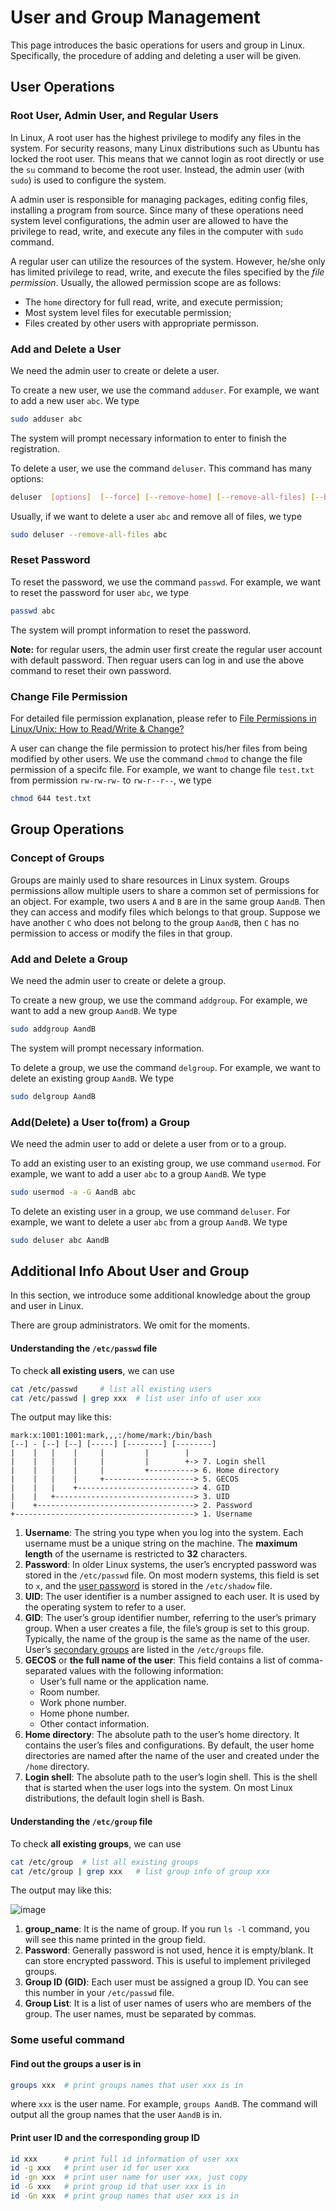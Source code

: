# User and Group Management 

This page introduces the basic operations for users and group in Linux. Specifically, the procedure of adding and deleting a user will be given. 



## User Operations

###  Root User, Admin User, and Regular Users

In Linux, A root user has the highest privilege to modify any files in the system. For security reasons, many Linux distributions such as Ubuntu has locked the root user. This means that we cannot login as root directly or use the `su` command to become the root user. Instead, the admin user (with `sudo`) is used to configure the system.

A admin user is responsible for managing packages, editing config files, installing a program from source. Since many of these operations need system level configurations, the admin user are allowed to have the privilege to read, write, and execute any files in the computer with `sudo` command.

A regular user can utilize the resources of the system. However, he/she only has limited privilege to read, write, and execute the files specified by the *file permission*. Usually, the allowed permission scope are as follows:

- The `home` directory for full read, write, and execute permission;
- Most system level files for executable permission;
- Files created by other users with appropriate permisson.



### Add and Delete a User

We need the admin user to create or delete a user. 

To create a new user, we use the command `adduser`. For example, we want to add a new user `abc`. We type

```bash
sudo adduser abc
```

The system will prompt necessary information to enter to finish the registration.

To delete a user, we use the command `deluser`. This command has many options:

```bash
deluser  [options]  [--force] [--remove-home] [--remove-all-files] [--backup] [--backup-to DIR] user
```

 Usually, if we want to delete a user `abc` and remove all of files, we type

```bash
sudo deluser --remove-all-files abc
```



### Reset Password

To reset the password, we use the command `passwd`. For example, we want to reset the password for user `abc`, we type

```bash
passwd abc
```

The system will prompt information to reset the password.

**Note:** for regular users, the admin user first create the regular user account with default password. Then reguar users can log in and use the above command to reset their own password.



### Change File Permission

For detailed file permission explanation, please refer to [File Permissions in Linux/Unix: How to Read/Write & Change?](https://www.guru99.com/file-permissions.html)

A user can change the file permission to protect his/her files from being modified by other users. We use the command `chmod` to change the file permission of a specifc file. For example, we want to change file `test.txt` from permission `rw-rw-rw-` to `rw-r--r--`, we type

```bash
chmod 644 test.txt
```



## Group Operations

### Concept of Groups

Groups are mainly used to share resources in Linux system. Groups permissions allow multiple users to share a common set of permissions for an object. For example, two users `A` and `B` are in the same group `AandB`. Then they can access and modify files which belongs to that group. Suppose we have another `C` who does not belong to the group `AandB`, then `C` has no permission to access or modify the files in that group.



### Add and Delete a Group 

We need the admin user to create or delete a group. 

To create a new group, we use the command `addgroup`. For example, we want to add a new group `AandB`. We type

```bash
sudo addgroup AandB
```

The system will prompt necessary information.

To delete a group, we use the command `delgroup`. For example, we want to delete an existing group `AandB`. We type

```bash
sudo delgroup AandB
```



### Add(Delete) a User to(from) a Group

We need the admin user to add or delete a user from or to a group. 

To add an existing user to an existing group, we use command `usermod`. For example, we want to add a user `abc` to a group `AandB`. We type

```bash
sudo usermod -a -G AandB abc
```

 To delete an existing user in a group, we use command `deluser`. For example, we want to delete a user `abc` from a group `AandB`. We type

```bash
sudo deluser abc AandB
```



## Additional Info About User and Group

In this section, we introduce some additional knowledge about the group and user in Linux.

There are group administrators. We omit for the moments.

#### Understanding the `/etc/passwd` file

To check **all existing users**, we can use

```bash
cat /etc/passwd		# list all existing users
cat /etc/passwd | grep xxx 	# list user info of user xxx
```

The output may like this:

```
mark:x:1001:1001:mark,,,:/home/mark:/bin/bash
[--] - [--] [--] [-----] [--------] [--------]
|    |   |    |     |         |        |
|    |   |    |     |         |        +-> 7. Login shell
|    |   |    |     |         +----------> 6. Home directory
|    |   |    |     +--------------------> 5. GECOS
|    |   |    +--------------------------> 4. GID
|    |   +-------------------------------> 3. UID
|    +-----------------------------------> 2. Password
+----------------------------------------> 1. Username
```

1. **Username**: The string you type when you log into the system. Each username must be a unique string on the machine. The **maximum length** of the username is restricted to **32** characters.
2. **Password**: In older Linux systems, the user’s encrypted password was stored in the `/etc/passwd` file. On most modern systems, this field is set to `x`, and the [user password](https://linuxize.com/post/how-to-change-user-password-in-linux/) is stored in the `/etc/shadow` file.
3. **UID**: The user identifier is a number assigned to each user. It is used by the operating system to refer to a user.
4. **GID**: The user’s group identifier number, referring to the user’s primary group. When a user creates a file, the file’s group is set to this group. Typically, the name of the group is the same as the name of the user. User’s [secondary groups](https://linuxize.com/post/how-to-add-user-to-group-in-linux/) are listed in the `/etc/groups` file.
5. **GECOS** or **the full name of the user**: This field contains a list of comma-separated values with the following information:
   - User’s full name or the application name.
   - Room number.
   - Work phone number.
   - Home phone number.
   - Other contact information.
6. **Home directory**: The absolute path to the user’s home directory. It contains the user’s files and configurations. By default, the user home directories are named after the name of the user and created under the `/home` directory.
7. **Login shell**: The absolute path to the user’s login shell. This is the shell that is started when the user logs into the system. On most Linux distributions, the default login shell is Bash.



#### Understanding the `/etc/group` file

To check **all existing groups**, we can use 

```bash
cat /etc/group	# list all existing groups
cat /etc/group | grep xxx 	# list group info of group xxx
```

The output may like this:

![image](https://www.cyberciti.biz/media/new/faq/2006/02/etc_group_file.jpg)

1. **group_name**: It is the name of group. If you run `ls -l` command, you will see this name printed in the group field.
2. **Password**: Generally password is not used, hence it is empty/blank. It can store encrypted password. This is useful to implement privileged groups.
3. **Group ID (GID)**: Each user must be assigned a group ID. You can see this number in your `/etc/passwd` file.
4. **Group List**: It is a list of user names of users who are members of the group. The user names, must be separated by commas.



### Some useful command

#### Find out the groups a user is in 

``` bash
groups xxx 	# print groups names that user xxx is in
```

where `xxx` is the user name. For example, `groups AandB`. The command will output all the group names that the user `AandB` is in. 

#### Print user ID and the corresponding group ID

```bash
id xxx 		# print full id information of user xxx
id -g xxx	# print user id for user xxx
id -gn xxx 	# print user name for user xxx, just copy
id -G xxx 	# print group id that user xxx is in
id -Gn xxx 	# print group names that user xxx is in
```

